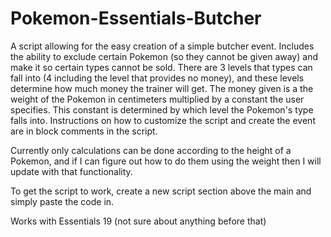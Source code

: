 # Pokemon-Essentials-Butcher

A script allowing for the easy creation of a simple butcher event. Includes the ability to exclude certain Pokemon (so they cannot be given away) and make it so certain types cannot be sold. There are 3 levels that types can fall into (4 including the level that provides no money), and these levels determine how much money the trainer will get. The money given is a the weight of the Pokemon in centimeters multiplied by a constant the user specifies. This constant is determined by which level the Pokemon's type falls into. Instructions on how to customize the script and create the event are in block comments in the script. 

Currently only calculations can be done according to the height of a Pokemon, and if I can figure out how to do them using the weight then I will update with that functionality.

To get the script to work, create a new script section above the main and simply paste the code in.

Works with Essentials 19 (not sure about anything before that)
